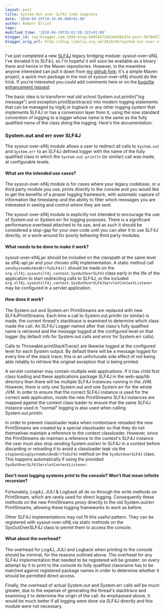 ```yaml
---
layout: post
title: System Out over SLF4J Code Complete
date: '2010-04-19T19:39:00.000+01:00'
author: Robert Elliot
tags:
modified_time: '2010-04-19T20:01:50.322+01:00'
blogger_id: tag:blogger.com,1999:blog-8805447266344101474.post-5670497259294065804
blogger_orig_url: http://blog.lidalia.org.uk/2010/04/system-out-over-slf4j-code-complete.html
---
```


I've just completed a new [SLF4J](http://www.slf4j.org/) legacy bridging module:
sysout-over-slf4j. I've donated it to SLF4J, so I'm hopeful it will soon be
available as a binary there and hence in the Maven repositories. However, in the
meantime anyone interested can pull it down from
[my github fork](http://github.com/Mahoney/slf4j.git "sysout-over-slf4j github");
it's a simple Maven project, a quick mvn package in the root of
sysout-over-slf4j should do the trick. If you're interested you could add
comments here or on the
[bugzilla enhancement request](http://bugzilla.slf4j.org/show_bug.cgi?id=110)

The basic idea is to transform real old school System.out.println("log message")
and exception.printStacktrace() into modern logging statements that can be
managed by log4j or logback or any other logging system that implements SLF4J or
has a conversion layer from it, using the now standard convention of logging to
a logger whose name is the same as the fully qualified name of the class doing
the logging. Here's the documentation:

### System.out and err over SLF4J
The sysout-over-slf4j module allows a user to redirect all calls to `System.out`
and `System.err` to an SLF4J defined logger with the name of the fully qualified
class in which the `System.out.println` (or similar) call was made, at
configurable levels.

#### What are the intended use cases?
The sysout-over-slf4j module is for cases where your legacy codebase, or a third
party module you use, prints directly to the console and you would like to get
the benefits of a proper logging framework, with automatic capture of
information like timestamp and the ability to filter which messages you are
interested in seeing and control where they are sent.

The sysout-over-slf4j module is explicitly not intended to encourage the use of
System.out or System.err for logging purposes. There is a significant
performance overhead attached to its use, and as such it should be considered a
stop-gap for your own code until you can alter it to use SLF4J directly, or a
work-around for poorly behaving third party modules.

#### What needs to be done to make it work?
sysout-over-slf4j.jar should be included on the classpath at the same level as
slf4j-api.jar and your chosen slf4j implementation. A static method call
`sendSystemOutAndErrToSLF4J()` should be made on the
`org.slf4j.sysoutslf4j.context.SysOutOverSLF4J` class early in the life of the
application to start redirecting calls to SLF4J, or the included
`org.slf4j.sysoutslf4j.context.SysOutOverSLF4JServletContextListener` may be
configured in a servlet application.

#### How does it work?
The System.out and System.err PrintStreams are replaced with new
SLF4JPrintStreams. Each time a call to System.out.println (or similar) is made,
the current thread's stacktrace is examined to determine which class made the
call. An SLF4J Logger named after that class's fully qualified name is retrieved
and the message logged at the configured level on that logger (by default info
for System.out calls and error for System.err calls).

Calls to Throwable.printStackTrace() are likewise logged at the configured level
for each System output. By default there will be a message logged for every line
of the stack trace; this is an unfortunate side effect of not being able
reliably to retrieve the original exception that is being printed.

A servlet container may contain multiple web applications. If it has child first
class loading and these applications package SLF4J in the web-app/lib directory
then there will be multiple SLF4J instances running in the JVM. However, there
is only one System.out and one System.err for the whole JVM. In order to ensure
that the correct SLF4J instance is used for the correct web application, inside
the new PrintStreams SLF4J instances are mapped against the context class loader
to ensure that the same SLF4J instance used in "normal" logging is also used
when calling System.out.println.

In order to prevent classloader leaks when contextsare reloaded the new
PrintStreams are created by a special classloader so that they do not themselves
maintain a reference to the context classloader. However, since the PrintStreams
do maintain a reference to the context's SLF4J instance the user must also stop
sending System.out/err to SLF4J in a context before discarding or reloading it
to avoid a classloader leak via the `stopSendingSystemOutAndErrToSLF4J` method
on the `SysOutOverSLF4J` class. This happens automatically if using the provided
`SysOutOverSLF4JServletContextListener`.

#### Don't most logging systems print to the console? Won't that mean infinite recursion?
Fortunately, Log4J, JULI & Logback all do so through the write methods on
PrintStream, which are rarely used for direct logging. Consequently these
methods on the new PrintStreams proxy directly to the old System.out/err
PrintStreams, allowing these logging frameworks to work as before.

Other SLF4J implementations may not fit this useful pattern. They can be
registered with sysout-over-slf4j via static methods on the SysOutOverSLF4J
class to permit them to access the console.

#### What about the overhead?
The overhead for Log4J, JULI and Logback when printing to the console should be
minimal, for the reasons outlined above. The overhead for any SLF4J
implementation that needed to be registered will be greater; on every attempt by
it to print to the console its fully qualified classname has to be matched
against registered package names in order to determine whether it should be
permitted direct access.

Finally, the overhead of actual System.out and System.err calls will be much
greater, due to the expense of generating the thread's stacktrace and examining
it to determine the origin of the call. As emphasised above, it would be much
better if all logging were done via SLF4J directly and this module were not
necessary.
